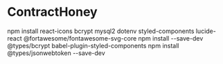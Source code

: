 # ContractHoney

npm install react-icons bcrypt mysql2 dotenv styled-components lucide-react @fortawesome/fontawesome-svg-core
npm install --save-dev @types/bcrypt babel-plugin-styled-components
npm install @types/jsonwebtoken --save-dev